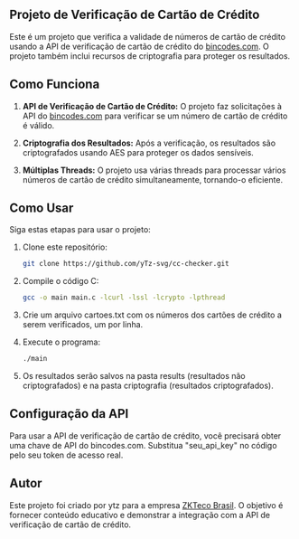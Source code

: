 ## Projeto de Verificação de Cartão de Crédito

Este é um projeto que verifica a validade de números de cartão de crédito usando a API de verificação de cartão de crédito do [bincodes.com](https://www.bincodes.com/api-creditcard-checker/). O projeto também inclui recursos de criptografia para proteger os resultados.

## Como Funciona

1. **API de Verificação de Cartão de Crédito:** O projeto faz solicitações à API do [bincodes.com](https://www.bincodes.com/api-creditcard-checker/) para verificar se um número de cartão de crédito é válido.

2. **Criptografia dos Resultados:** Após a verificação, os resultados são criptografados usando AES para proteger os dados sensíveis.

3. **Múltiplas Threads:** O projeto usa várias threads para processar vários números de cartão de crédito simultaneamente, tornando-o eficiente.

## Como Usar

Siga estas etapas para usar o projeto:

1. Clone este repositório:

   ```bash
   git clone https://github.com/yTz-svg/cc-checker.git
2. Compile o código C:

   ```bash
   gcc -o main main.c -lcurl -lssl -lcrypto -lpthread
3.  Crie um arquivo cartoes.txt com os números dos cartões de crédito a serem verificados, um por linha.

4. Execute o programa:

   ```bash
   ./main
5. Os resultados serão salvos na pasta results (resultados não criptografados) e na pasta criptografia (resultados criptografados).

## Configuração da API

Para usar a API de verificação de cartão de crédito, você precisará obter uma chave de API do bincodes.com. Substitua "seu_api_key" no código pelo seu token de acesso real.

## Autor

Este projeto foi criado por ytz para a empresa [ZKTeco Brasil](https://www.zkteco.com.br/). O objetivo é fornecer conteúdo educativo e demonstrar a integração com a API de verificação de cartão de crédito. 
